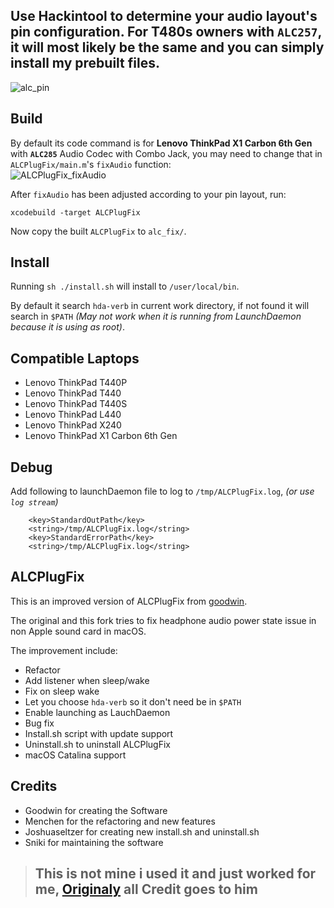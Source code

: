 ## **Use Hackintool to determine your audio layout's pin configuration. For T480s owners with `ALC257`, it will most likely be the same and you can simply install my prebuilt files.**
![alc_pin](https://github.com/tylernguyen/x1c6-hackintosh/blob/master/docs/references/alc285_pin.png) 

Build
-------

By default its code command is for **Lenovo ThinkPad X1 Carbon 6th Gen** with **`ALC285`** Audio Codec with Combo Jack, you may need to change that in `ALCPlugFix/main.m`'s `fixAudio` function:   
![ALCPlugFix_fixAudio](https://github.com/tylernguyen/x1c6-hackintosh/blob/master/docs/img/ALCPlugFix_fixAudio.png)   

After `fixAudio` has been adjusted according to your pin layout, run:  
```
xcodebuild -target ALCPlugFix
```
Now copy the built `ALCPlugFix` to `alc_fix/`.  

Install
-------
Running `sh ./install.sh` will install to `/user/local/bin`.

By default it search `hda-verb` in current work directory, if not found it will search in `$PATH` _(May not work when it is running from LaunchDaemon because it is using as root)_.

Compatible Laptops
------------------
- Lenovo ThinkPad T440P
- Lenovo ThinkPad T440
- Lenovo ThinkPad T440S
- Lenovo ThinkPad L440
- Lenovo ThinkPad X240
- Lenovo ThinkPad X1 Carbon 6th Gen

Debug
-----

Add following to launchDaemon file to log to `/tmp/ALCPlugFix.log`, _(or use `log stream`)_

```
	<key>StandardOutPath</key>
	<string>/tmp/ALCPlugFix.log</string>
	<key>StandardErrorPath</key>
	<string>/tmp/ALCPlugFix.log</string>
```

ALCPlugFix
----------

This is an improved version of ALCPlugFix from [goodwin](https://github.com/goodwin/ALCPlugFix).

The original and this fork tries to fix headphone audio power state issue in non Apple sound card in macOS.

The improvement include:

 - Refactor
 - Add listener when sleep/wake
 - Fix on sleep wake
 - Let you choose `hda-verb` so it don't need be in `$PATH`
 - Enable launching as LauchDaemon
 - Bug fix
 - Install.sh script with update support
 - Uninstall.sh to uninstall ALCPlugFix
 - macOS Catalina support

Credits
-----

- Goodwin for creating the Software
- Menchen for the refactoring and new features
- Joshuaseltzer for creating new install.sh and uninstall.sh
- Sniki for maintaining the software

> ## This is not mine i used it and just worked for me, [Originaly](https://github.com/tylernguyen/x1c6-hackintosh/tree/master/patches/ALCPlugFix) all Credit goes to him
